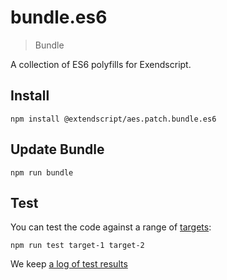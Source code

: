 # bundle.es6

> Bundle

A collection of ES6 polyfills for Exendscript.


## Install

    npm install @extendscript/aes.patch.bundle.es6

## Update Bundle

    npm run bundle

## Test

You can test the code against a range of [targets](https://github.com/nbqx/fakestk/blob/master/resources/versions.json):

    npm run test target-1 target-2

We keep [a log of test results](./test/results_log.md)
